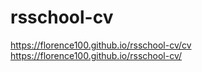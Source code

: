 # rsschool-cv
https://florence100.github.io/rsschool-cv/cv  
https://florence100.github.io/rsschool-cv/
